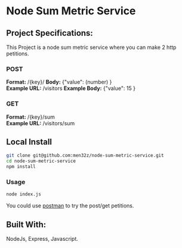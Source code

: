 # Node Sum Metric Service
## Project Specifications:

This Project is a node sum metric service where you can make 2 http petitions. <br>

### POST
<b>Format:</b> /{key}/  <b>Body:</b> {"value": (number) } <br>
<b>Example URL:</b> /visitors <b>Example Body:</b> {"value": 15 }

### GET
<b>Format:</b> /{key}/sum <br>
<b>Example URL:</b> /visitors/sum

## Local Install

```sh
git clone git@github.com:men32z/node-sum-metric-service.git
cd node-sum-metric-service
npm install
```

### Usage

```sh
node index.js
```

You could use [postman](https://www.postman.com/) to try the post/get petitions.

## Built With:

NodeJs, Express, Javascript.

